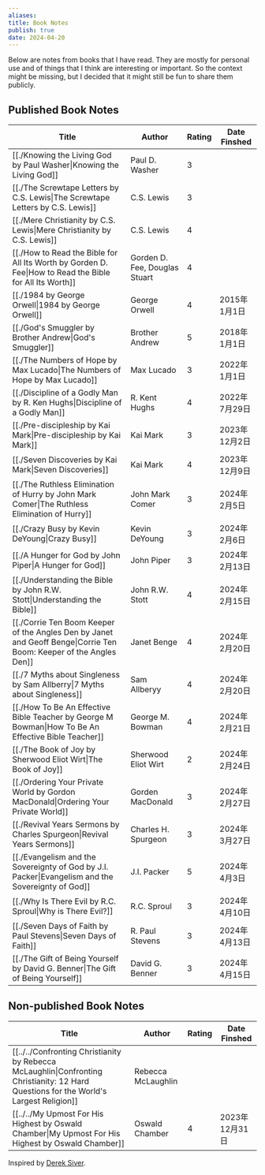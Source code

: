 ```yaml
---
aliases: 
title: Book Notes
publish: true
date: 2024-04-20
---
```


Below are notes from books that I have read. They are mostly for personal use and of things that I think are interesting or important. So the context might be missing, but I decided that it might still be fun to share them publicly.

## Published Book Notes
| Title                                                                                                                           | Author                        | Rating | Date Finshed |
| ------------------------------------------------------------------------------------------------------------------------------- | ----------------------------- | ------ | ------------ |
| [[./Knowing the Living God by Paul Washer\|Knowing the Living God]]                                                | Paul D. Washer                | 3      |              |
| [[./The Screwtape Letters by C.S. Lewis\|The Screwtape Letters by C.S. Lewis]]                                     | C.S. Lewis                    | 3      |              |
| [[./Mere Christianity by C.S. Lewis\|Mere Christianity by C.S. Lewis]]                                             | C.S. Lewis                    | 4      |              |
| [[./How to Read the Bible for All Its Worth by Gorden D. Fee\|How to Read the Bible for All Its Worth]]            | Gorden D. Fee, Douglas Stuart | 4      |              |
| [[./1984 by George Orwell\|1984 by George Orwell]]                                                                 | George Orwell                 | 4      | 2015年1月1日    |
| [[./God's Smuggler by Brother Andrew\|God's Smuggler]]                                                             | Brother Andrew                | 5      | 2018年1月1日    |
| [[./The Numbers of Hope by Max Lucado\|The Numbers of Hope by Max Lucado]]                                         | Max Lucado                    | 3      | 2022年1月1日    |
| [[./Discipline of a Godly Man by R. Ken Hughs\|Discipline of a Godly Man]]                                         | R. Kent Hughs                 | 4      | 2022年7月29日   |
| [[./Pre-discipleship by Kai Mark\|Pre-discipleship by Kai Mark]]                                                   | Kai Mark                      | 3      | 2023年12月2日   |
| [[./Seven Discoveries by Kai Mark\|Seven Discoveries]]                                                             | Kai Mark                      | 4      | 2023年12月9日   |
| [[./The Ruthless Elimination of Hurry by John Mark Comer\|The Ruthless Elimination of Hurry]]                      | John Mark Comer               | 3      | 2024年2月5日    |
| [[./Crazy Busy by Kevin DeYoung\|Crazy Busy]]                                                                      | Kevin DeYoung                 | 3      | 2024年2月6日    |
| [[./A Hunger for God by John Piper\|A Hunger for God]]                                                             | John Piper                    | 3      | 2024年2月13日   |
| [[./Understanding the Bible by John R.W. Stott\|Understanding the Bible]]                                          | John R.W. Stott               | 4      | 2024年2月15日   |
| [[./Corrie Ten Boom Keeper of the Angles Den by Janet and Geoff Benge\|Corrie Ten Boom: Keeper of the Angles Den]] | Janet Benge                   | 4      | 2024年2月20日   |
| [[./7 Myths about Singleness by Sam Allberry\|7 Myths about Singleness]]                                           | Sam Allberyy                  | 4      | 2024年2月20日   |
| [[./How To Be An Effective Bible Teacher by George M Bowman\|How To Be An Effective Bible Teacher]]                | George M. Bowman              | 4      | 2024年2月21日   |
| [[./The Book of Joy by Sherwood Eliot Wirt\|The Book of Joy]]                                                      | Sherwood Eliot Wirt           | 2      | 2024年2月24日   |
| [[./Ordering Your Private World by Gordon MacDonald\|Ordering Your Private World]]                                 | Gorden MacDonald              | 3      | 2024年2月27日   |
| [[./Revival Years Sermons by Charles Spurgeon\|Revival Years Sermons]]                                             | Charles H. Spurgeon           | 3      | 2024年3月27日   |
| [[./Evangelism and the Sovereignty of God by J.I. Packer\|Evangelism and the Sovereignty of God]]                  | J.I. Packer                   | 5      | 2024年4月3日    |
| [[./Why Is There Evil by R.C. Sproul\|Why is There Evil?]]                                                         | R.C. Sproul                   | 3      | 2024年4月10日   |
| [[./Seven Days of Faith by Paul Stevens\|Seven Days of Faith]]                                                     | R. Paul Stevens               | 3      | 2024年4月13日   |
| [[./The Gift of Being Yourself by David G. Benner\|The Gift of Being Yourself]]                                    | David G. Benner               | 3      | 2024年4月15日   |


## Non-published Book Notes
| Title                                                                                                                                           | Author             | Rating | Date Finshed |
| ----------------------------------------------------------------------------------------------------------------------------------------------- | ------------------ | ------ | ------------ |
| [[../../Confronting Christianity by Rebecca McLaughlin\|Confronting Christianity: 12 Hard Questions for the World's Largest Religion]] | Rebecca McLaughlin |        |              |
| [[../../My Upmost For His Highest by Oswald Chamber\|My Upmost For His Highest by Oswald Chamber]]                                     | Oswald Chamber     | 4      | 2023年12月31日  |


Inspired by [Derek Siver](https://sive.rs/book).